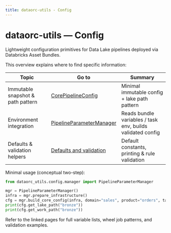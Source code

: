 ```yaml
---
title: dataorc-utils - Config
---
```


# dataorc-utils — Config

Lightweight configuration primitives for Data Lake pipelines deployed via Databricks Asset Bundles.

This overview explains where to find specific information:

| Topic | Go to | Summary |
|-------|------|---------|
| Immutable snapshot & path pattern | [CorePipelineConfig](core_pipeline_config.md) | Minimal immutable config + lake path pattern |
| Environment integration | [PipelineParameterManager](pipeline_parameter_manager.md) | Reads bundle variables / task env, builds validated config |
| Defaults & validation helpers | [Defaults and validation](defaults_and_validation.md) | Default constants, printing & rule validation |

Minimal usage (conceptual two-step):
```python
from dataorc_utils.config.manager import PipelineParameterManager

mgr = PipelineParameterManager()
infra = mgr.prepare_infrastructure()
cfg = mgr.build_core_config(infra, domain="sales", product="orders", table_name="order_lines")
print(cfg.get_lake_path("bronze"))
print(cfg.get_work_path("bronze"))
```

Refer to the linked pages for full variable lists, wheel job patterns, and validation examples.